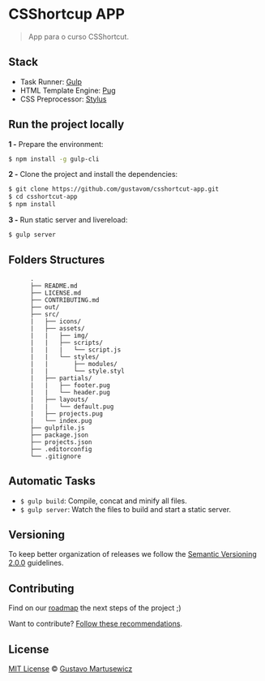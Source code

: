 # CSShortcup APP


> App para o curso CSShortcut.

## Stack

- Task Runner: [Gulp](http://gulpjs.com)
- HTML Template Engine: [Pug](https://pugjs.org/api/getting-started.html)
- CSS Preprocessor: [Stylus](http://stylus-lang.com)

## Run the project locally

**1 -** Prepare the environment:

```sh
$ npm install -g gulp-cli
```

**2 -** Clone the project and install the dependencies:

```sh
$ git clone https://github.com/gustavom/csshortcut-app.git
$ cd csshortcut-app
$ npm install
```

**3 -** Run static server and livereload:

```sh
$ gulp server
```


## Folders Structures

	      .
	      ├── README.md
	      ├── LICENSE.md
	      ├── CONTRIBUTING.md
	      ├── out/
	      ├── src/
	      |   ├── icons/
	      |   ├── assets/
	      |   |   ├── img/
	      |   |   ├── scripts/
	      |   |   |   └── script.js
	      |   |   └── styles/
	      |   |       ├── modules/
	      |   |       └── style.styl
	      |   ├── partials/
	      |   |   ├── footer.pug
	      |   |   └── header.pug
	      |   ├── layouts/
	      |   |   └── default.pug
	      |   ├── projects.pug
	      |   └── index.pug
	      ├── gulpfile.js
	      ├── package.json
	      ├── projects.json
	      ├── .editorconfig
	      └── .gitignore

## Automatic Tasks

- `$ gulp build`: Compile, concat and minify all files.
- `$ gulp server`: Watch the files to build and start a static server.

## Versioning

To keep better organization of releases we follow the [Semantic Versioning 2.0.0](http://semver.org/) guidelines.

## Contributing
Find on our [roadmap](https://github.com/gustavom/csshortcut-app/issues/1) the next steps of the project ;)


Want to contribute? [Follow these recommendations](https://github.com/gustavom/csshortcut-app/CONTRIBUTING.md).

## License
[MIT License](https://github.com/gustavom/csshortcut-app/LICENSE.md) © [Gustavo Martusewicz](http://gustavom.github.io/)
